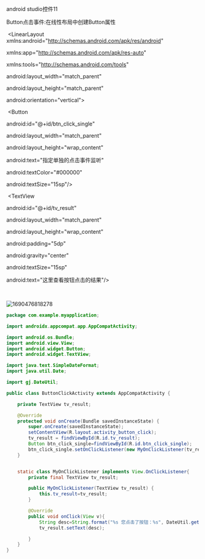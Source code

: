 android studio控件11

Button点击事件:在线性布局中创建Button属性<?xml version="1.0" encoding="utf-8"?>

​               <LinearLayout xmlns:android="http://schemas.android.com/apk/res/android"    

xmlns:app="http://schemas.android.com/apk/res-auto"    

xmlns:tools="http://schemas.android.com/tools"   

 android:layout_width="match_parent"   

 android:layout_height="match_parent"    

android:orientation="vertical">    

​                        <Button        

android:id="@+id/btn_click_single"        

android:layout_width="match_parent"        

android:layout_height="wrap_content"        

android:text="指定单独的点击事件监听"        

android:textColor="#000000"        

android:textSize="15sp"/>   

​                             <TextView       

 android:id="@+id/tv_result"        

android:layout_width="match_parent"        

android:layout_height="wrap_content"       

 android:padding="5dp"        

android:gravity="center"        

android:textSize="15sp"        

android:text="这里查看按钮点击的结果"/>

​                        </LinearLayout>

![1690476818278](C:\Users\Lenovo\AppData\Roaming\Typora\typora-user-images\1690476818278.png)

```java
package com.example.myapplication;

import androidx.appcompat.app.AppCompatActivity;

import android.os.Bundle;
import android.view.View;
import android.widget.Button;
import android.widget.TextView;

import java.text.SimpleDateFormat;
import java.util.Date;

import gj.DateUtil;

public class ButtonClickActivity extends AppCompatActivity {

    private TextView tv_result;

    @Override
    protected void onCreate(Bundle savedInstanceState) {
        super.onCreate(savedInstanceState);
        setContentView(R.layout.activity_button_click);
        tv_result = findViewById(R.id.tv_result);
        Button btn_click_single=findViewById(R.id.btn_click_single);
        btn_click_single.setOnClickListener(new MyOnClickListener(tv_result));
    }


    static class MyOnClickListener implements View.OnClickListener{
        private final TextView tv_result;

        public MyOnClickListener(TextView tv_result) {
            this.tv_result=tv_result;
        }

        @Override
        public void onClick(View v){
            String desc=String.format("%s 您点击了按钮：%s", DateUtil.getNowTime(), ((Button) v).getText());
            tv_result.setText(desc);

        }
    }
}
```


